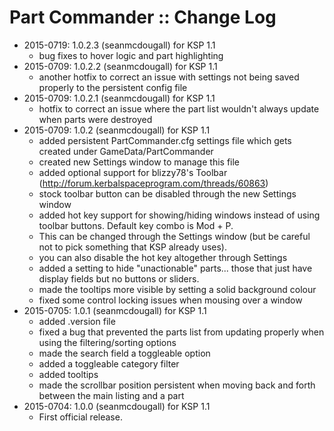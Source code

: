 # Part Commander :: Change Log

* 2015-0719: 1.0.2.3 (seanmcdougall) for KSP 1.1
	+ bug fixes to hover logic and part highlighting
* 2015-0709: 1.0.2.2 (seanmcdougall) for KSP 1.1
	+ another hotfix to correct an issue with settings not being saved properly to the persistent config file
* 2015-0709: 1.0.2.1 (seanmcdougall) for KSP 1.1
	+ hotfix to correct an issue where the part list wouldn't always update when parts were destroyed
* 2015-0709: 1.0.2 (seanmcdougall) for KSP 1.1
	+ added persistent PartCommander.cfg settings file which gets created under GameData/PartCommander
	+ created new Settings window to manage this file
	+ added optional support for blizzy78's Toolbar (http://forum.kerbalspaceprogram.com/threads/60863)
	+ stock toolbar button can be disabled through the new Settings window
	+ added hot key support for showing/hiding windows instead of using toolbar buttons.  Default key combo is Mod + P.
	+ This can be changed through the Settings window (but be careful not to pick something that KSP already uses).
	+ you can also disable the hot key altogether through Settings
	+ added a setting to hide "unactionable" parts... those that just have display fields but no buttons or sliders.
	+ made the tooltips more visible by setting a solid background colour
	+ fixed some control locking issues when mousing over a window
* 2015-0705: 1.0.1 (seanmcdougall) for KSP 1.1
	+ added .version file
	+ fixed a bug that prevented the parts list from updating properly when using the filtering/sorting options
	+ made the search field a toggleable option
	+ added a toggleable category filter
	+ added tooltips
	+ made the scrollbar position persistent when moving back and forth between the main listing and a part
* 2015-0704: 1.0.0 (seanmcdougall) for KSP 1.1
	+ First official release.
